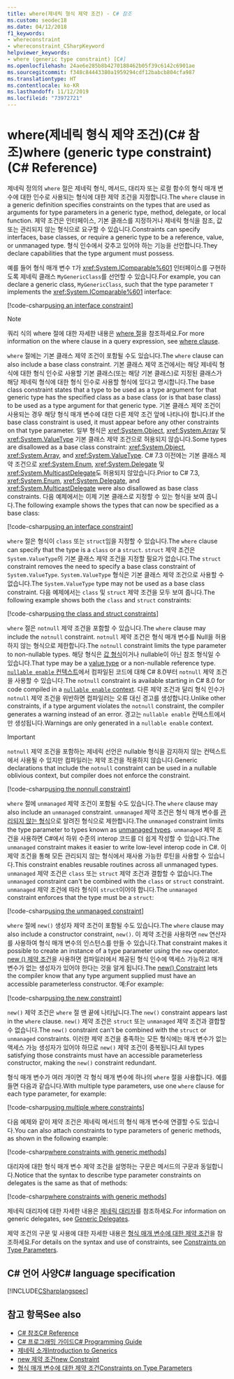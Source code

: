 ```yaml
---
title: where(제네릭 형식 제약 조건) - C# 참조
ms.custom: seodec18
ms.date: 04/12/2018
f1_keywords:
- whereconstraint
- whereconstraint_CSharpKeyword
helpviewer_keywords:
- where (generic type constraint) [C#]
ms.openlocfilehash: 24ae6e285b8b4270188462b05f39c6142c6901ae
ms.sourcegitcommit: f348c84443380a1959294cdf12babcb804cfa987
ms.translationtype: HT
ms.contentlocale: ko-KR
ms.lasthandoff: 11/12/2019
ms.locfileid: "73972721"
---
```

# <a name="where-generic-type-constraint-c-reference"></a><span data-ttu-id="c4249-102">where(제네릭 형식 제약 조건)(C# 참조)</span><span class="sxs-lookup"><span data-stu-id="c4249-102">where (generic type constraint) (C# Reference)</span></span>

<span data-ttu-id="c4249-103">제네릭 정의의 `where` 절은 제네릭 형식, 메서드, 대리자 또는 로컬 함수의 형식 매개 변수에 대한 인수로 사용되는 형식에 대한 제약 조건을 지정합니다.</span><span class="sxs-lookup"><span data-stu-id="c4249-103">The `where` clause in a generic definition specifies constraints on the types that are used as arguments for type parameters in a generic type, method, delegate, or local function.</span></span> <span data-ttu-id="c4249-104">제약 조건은 인터페이스, 기본 클래스를 지정하거나 제네릭 형식을 참조, 값 또는 관리되지 않는 형식으로 요구할 수 있습니다.</span><span class="sxs-lookup"><span data-stu-id="c4249-104">Constraints can specify interfaces, base classes, or require a generic type to be a reference, value, or unmanaged type.</span></span> <span data-ttu-id="c4249-105">형식 인수에서 갖추고 있어야 하는 기능을 선언합니다.</span><span class="sxs-lookup"><span data-stu-id="c4249-105">They declare capabilities that the type argument must possess.</span></span>

<span data-ttu-id="c4249-106">예를 들어 형식 매개 변수 `T`가 <xref:System.IComparable%601> 인터페이스를 구현하도록 제네릭 클래스 `MyGenericClass`를 선언할 수 있습니다.</span><span class="sxs-lookup"><span data-stu-id="c4249-106">For example, you can declare a generic class, `MyGenericClass`, such that the type parameter `T` implements the <xref:System.IComparable%601> interface:</span></span>

[!code-csharp[using an interface constraint](~/samples/snippets/csharp/keywords/GenericWhereConstraints.cs#1)]

> [!NOTE]
> <span data-ttu-id="c4249-107">쿼리 식의 where 절에 대한 자세한 내용은 [where 절](where-clause.md)을 참조하세요.</span><span class="sxs-lookup"><span data-stu-id="c4249-107">For more information on the where clause in a query expression, see [where clause](where-clause.md).</span></span>

<span data-ttu-id="c4249-108">`where` 절에는 기본 클래스 제약 조건이 포함될 수도 있습니다.</span><span class="sxs-lookup"><span data-stu-id="c4249-108">The `where` clause can also include a base class constraint.</span></span> <span data-ttu-id="c4249-109">기본 클래스 제약 조건에서는 해당 제네릭 형식에 대한 형식 인수로 사용할 기본 클래스(또는 해당 기본 클래스)로 지정된 클래스가 해당 제네릭 형식에 대한 형식 인수로 사용할 형식에 있다고 명시합니다.</span><span class="sxs-lookup"><span data-stu-id="c4249-109">The base class constraint states that a type to be used as a type argument for that generic type has the specified class as a base class (or is that base class) to be used as a type argument for that generic type.</span></span> <span data-ttu-id="c4249-110">기본 클래스 제약 조건이 사용되는 경우 해당 형식 매개 변수에 대한 다른 제약 조건 앞에 나타나야 합니다.</span><span class="sxs-lookup"><span data-stu-id="c4249-110">If the base class constraint is used, it must appear before any other constraints on that type parameter.</span></span> <span data-ttu-id="c4249-111">일부 형식은 <xref:System.Object>, <xref:System.Array> 및 <xref:System.ValueType> 기본 클래스 제약 조건으로 허용되지 않습니다.</span><span class="sxs-lookup"><span data-stu-id="c4249-111">Some types are disallowed as a base class constraint: <xref:System.Object>, <xref:System.Array>, and <xref:System.ValueType>.</span></span> <span data-ttu-id="c4249-112">C# 7.3 이전에는 기본 클래스 제약 조건으로 <xref:System.Enum>, <xref:System.Delegate> 및 <xref:System.MulticastDelegate>도 허용되지 않았습니다.</span><span class="sxs-lookup"><span data-stu-id="c4249-112">Prior to C# 7.3, <xref:System.Enum>, <xref:System.Delegate>, and <xref:System.MulticastDelegate> were also disallowed as base class constraints.</span></span> <span data-ttu-id="c4249-113">다음 예제에서는 이제 기본 클래스로 지정할 수 있는 형식을 보여 줍니다.</span><span class="sxs-lookup"><span data-stu-id="c4249-113">The following example shows the types that can now be specified as a base class:</span></span>

[!code-csharp[using an interface constraint](~/samples/snippets/csharp/keywords/GenericWhereConstraints.cs#2)]

<span data-ttu-id="c4249-114">`where` 절은 형식이 `class` 또는 `struct`임을 지정할 수 있습니다.</span><span class="sxs-lookup"><span data-stu-id="c4249-114">The `where` clause can specify that the type is a `class` or a `struct`.</span></span> <span data-ttu-id="c4249-115">`struct` 제약 조건은 `System.ValueType`의 기본 클래스 제약 조건을 지정할 필요가 없습니다.</span><span class="sxs-lookup"><span data-stu-id="c4249-115">The `struct` constraint removes the need to specify a base class constraint of `System.ValueType`.</span></span> <span data-ttu-id="c4249-116">`System.ValueType` 형식은 기본 클래스 제약 조건으로 사용할 수 없습니다.</span><span class="sxs-lookup"><span data-stu-id="c4249-116">The `System.ValueType` type may not be used as a base class constraint.</span></span> <span data-ttu-id="c4249-117">다음 예제에서는 `class` 및 `struct` 제약 조건을 모두 보여 줍니다.</span><span class="sxs-lookup"><span data-stu-id="c4249-117">The following example shows both the `class` and `struct` constraints:</span></span>

[!code-csharp[using the class and struct constraints](~/samples/snippets/csharp/keywords/GenericWhereConstraints.cs#3)]

<span data-ttu-id="c4249-118">`where` 절은 `notnull` 제약 조건을 포함할 수 있습니다.</span><span class="sxs-lookup"><span data-stu-id="c4249-118">The `where` clause may include the `notnull` constraint.</span></span> <span data-ttu-id="c4249-119">`notnull` 제약 조건은 형식 매개 변수를 Null을 허용하지 않는 형식으로 제한합니다.</span><span class="sxs-lookup"><span data-stu-id="c4249-119">The `notnull` constraint limits the type parameter to non-nullable types.</span></span> <span data-ttu-id="c4249-120">해당 형식은 [값 형식](struct.md)이거나 nullable이 아닌 참조 형식일 수 있습니다.</span><span class="sxs-lookup"><span data-stu-id="c4249-120">That type may be a [value type](struct.md) or a non-nullable reference type.</span></span> <span data-ttu-id="c4249-121">[`nullable enable` 컨텍스트](../../nullable-references.md#nullable-contexts)에서 컴파일된 코드에 대해 C# 8.0부터 `notnull` 제약 조건을 사용할 수 있습니다.</span><span class="sxs-lookup"><span data-stu-id="c4249-121">The `notnull` constraint is available starting in C# 8.0 for code compiled in a [`nullable enable` context](../../nullable-references.md#nullable-contexts).</span></span> <span data-ttu-id="c4249-122">다른 제약 조건과 달리 형식 인수가 `notnull` 제약 조건을 위반하면 컴파일러는 오류 대신 경고를 생성합니다.</span><span class="sxs-lookup"><span data-stu-id="c4249-122">Unlike other constraints, if a type argument violates the `notnull` constraint, the compiler generates a warning instead of an error.</span></span> <span data-ttu-id="c4249-123">경고는 `nullable enable` 컨텍스트에서만 생성됩니다.</span><span class="sxs-lookup"><span data-stu-id="c4249-123">Warnings are only generated in a `nullable enable` context.</span></span> 

> [!IMPORTANT]
> <span data-ttu-id="c4249-124">`notnull` 제약 조건을 포함하는 제네릭 선언은 nullable 형식을 감지하지 않는 컨텍스트에서 사용될 수 있지만 컴파일러는 제약 조건을 적용하지 않습니다.</span><span class="sxs-lookup"><span data-stu-id="c4249-124">Generic declarations that include the `notnull` constraint can be used in a nullable oblivious context, but compiler does not enforce the constraint.</span></span>

[!code-csharp[using the nonnull constraint](~/samples/snippets/csharp/keywords/GenericWhereConstraints.cs#NotNull)]

<span data-ttu-id="c4249-125">`where` 절에 `unmanaged` 제약 조건이 포함될 수도 있습니다.</span><span class="sxs-lookup"><span data-stu-id="c4249-125">The `where` clause may also include an `unmanaged` constraint.</span></span> <span data-ttu-id="c4249-126">`unmanaged` 제약 조건은 형식 매개 변수를 [관리되지 않는 형식](../builtin-types/unmanaged-types.md)으로 알려진 형식으로 제한합니다.</span><span class="sxs-lookup"><span data-stu-id="c4249-126">The `unmanaged` constraint limits the type parameter to types known as [unmanaged types](../builtin-types/unmanaged-types.md).</span></span> <span data-ttu-id="c4249-127">`unmanaged` 제약 조건을 사용하면 C#에서 하위 수준의 interop 코드를 더 쉽게 작성할 수 있습니다.</span><span class="sxs-lookup"><span data-stu-id="c4249-127">The `unmanaged` constraint makes it easier to write low-level interop code in C#.</span></span> <span data-ttu-id="c4249-128">이 제약 조건을 통해 모든 관리되지 않는 형식에서 재사용 가능한 루틴을 사용할 수 있습니다.</span><span class="sxs-lookup"><span data-stu-id="c4249-128">This constraint enables reusable routines across all unmanaged types.</span></span> <span data-ttu-id="c4249-129">`unmanaged` 제약 조건은 `class` 또는 `struct` 제약 조건과 결합할 수 없습니다.</span><span class="sxs-lookup"><span data-stu-id="c4249-129">The `unmanaged` constraint can't be combined with the `class` or `struct` constraint.</span></span> <span data-ttu-id="c4249-130">`unmanaged` 제약 조건에 따라 형식이 `struct`이어야 합니다.</span><span class="sxs-lookup"><span data-stu-id="c4249-130">The `unmanaged` constraint enforces that the type must be a `struct`:</span></span>

[!code-csharp[using the unmanaged constraint](~/samples/snippets/csharp/keywords/GenericWhereConstraints.cs#4)]

<span data-ttu-id="c4249-131">`where` 절에 `new()` 생성자 제약 조건이 포함될 수도 있습니다.</span><span class="sxs-lookup"><span data-stu-id="c4249-131">The `where` clause may also include a constructor constraint, `new()`.</span></span> <span data-ttu-id="c4249-132">이 제약 조건을 사용하면 `new` 연산자를 사용하여 형식 매개 변수의 인스턴스를 만들 수 있습니다.</span><span class="sxs-lookup"><span data-stu-id="c4249-132">That constraint makes it possible to create an instance of a type parameter using the `new` operator.</span></span> <span data-ttu-id="c4249-133">[new () 제약 조건](new-constraint.md)을 사용하면 컴파일러에서 제공된 형식 인수에 액세스 가능하고 매개 변수가 없는 생성자가 있어야 한다는 것을 알게 됩니다.</span><span class="sxs-lookup"><span data-stu-id="c4249-133">The [new() Constraint](new-constraint.md) lets the compiler know that any type argument supplied must have an accessible parameterless constructor.</span></span> <span data-ttu-id="c4249-134">예:</span><span class="sxs-lookup"><span data-stu-id="c4249-134">For example:</span></span>

[!code-csharp[using the new constraint](~/samples/snippets/csharp/keywords/GenericWhereConstraints.cs#5)]

<span data-ttu-id="c4249-135">`new()` 제약 조건은 `where` 절 맨 끝에 나타납니다.</span><span class="sxs-lookup"><span data-stu-id="c4249-135">The `new()` constraint appears last in the `where` clause.</span></span> <span data-ttu-id="c4249-136">`new()` 제약 조건은 `struct` 또는 `unmanaged` 제약 조건과 결합할 수 없습니다.</span><span class="sxs-lookup"><span data-stu-id="c4249-136">The `new()` constraint can't be combined with the `struct` or `unmanaged` constraints.</span></span> <span data-ttu-id="c4249-137">이러한 제약 조건을 충족하는 모든 형식에는 매개 변수가 없는 액세스 가능 생성자가 있어야 하므로 `new()` 제약 조건이 중복됩니다.</span><span class="sxs-lookup"><span data-stu-id="c4249-137">All types satisfying those constraints must have an accessible parameterless constructor, making the `new()` constraint redundant.</span></span>

<span data-ttu-id="c4249-138">형식 매개 변수가 여러 개이면 각 형식 매개 변수에 하나의 `where` 절을 사용합니다. 예를 들면 다음과 같습니다.</span><span class="sxs-lookup"><span data-stu-id="c4249-138">With multiple type parameters, use one `where` clause for each type parameter, for example:</span></span>

[!code-csharp[using multiple where constraints](~/samples/snippets/csharp/keywords/GenericWhereConstraints.cs#6)]

<span data-ttu-id="c4249-139">다음 예제와 같이 제약 조건은 제네릭 메서드의 형식 매개 변수에 연결할 수도 있습니다.</span><span class="sxs-lookup"><span data-stu-id="c4249-139">You can also attach constraints to type parameters of generic methods, as shown in the following example:</span></span>

[!code-csharp[where constraints with generic methods](~/samples/snippets/csharp/keywords/GenericWhereConstraints.cs#7)]

<span data-ttu-id="c4249-140">대리자에 대한 형식 매개 변수 제약 조건을 설명하는 구문은 메서드의 구문과 동일합니다.</span><span class="sxs-lookup"><span data-stu-id="c4249-140">Notice that the syntax to describe type parameter constraints on delegates is the same as that of methods:</span></span>

[!code-csharp[where constraints with generic methods](~/samples/snippets/csharp/keywords/GenericWhereConstraints.cs#8)]

<span data-ttu-id="c4249-141">제네릭 대리자에 대한 자세한 내용은 [제네릭 대리자](../../programming-guide/generics/generic-delegates.md)를 참조하세요.</span><span class="sxs-lookup"><span data-stu-id="c4249-141">For information on generic delegates, see [Generic Delegates](../../programming-guide/generics/generic-delegates.md).</span></span>

<span data-ttu-id="c4249-142">제약 조건의 구문 및 사용에 대한 자세한 내용은 [형식 매개 변수에 대한 제약 조건](../../programming-guide/generics/constraints-on-type-parameters.md)을 참조하세요.</span><span class="sxs-lookup"><span data-stu-id="c4249-142">For details on the syntax and use of constraints, see [Constraints on Type Parameters](../../programming-guide/generics/constraints-on-type-parameters.md).</span></span>

## <a name="c-language-specification"></a><span data-ttu-id="c4249-143">C# 언어 사양</span><span class="sxs-lookup"><span data-stu-id="c4249-143">C# language specification</span></span>

 [!INCLUDE[CSharplangspec](~/includes/csharplangspec-md.md)]

## <a name="see-also"></a><span data-ttu-id="c4249-144">참고 항목</span><span class="sxs-lookup"><span data-stu-id="c4249-144">See also</span></span>

- [<span data-ttu-id="c4249-145">C# 참조</span><span class="sxs-lookup"><span data-stu-id="c4249-145">C# Reference</span></span>](../index.md)
- [<span data-ttu-id="c4249-146">C# 프로그래밍 가이드</span><span class="sxs-lookup"><span data-stu-id="c4249-146">C# Programming Guide</span></span>](../../programming-guide/index.md)
- [<span data-ttu-id="c4249-147">제네릭 소개</span><span class="sxs-lookup"><span data-stu-id="c4249-147">Introduction to Generics</span></span>](../../programming-guide/generics/index.md)
- [<span data-ttu-id="c4249-148">new 제약 조건</span><span class="sxs-lookup"><span data-stu-id="c4249-148">new Constraint</span></span>](./new-constraint.md)
- [<span data-ttu-id="c4249-149">형식 매개 변수에 대한 제약 조건</span><span class="sxs-lookup"><span data-stu-id="c4249-149">Constraints on Type Parameters</span></span>](../../programming-guide/generics/constraints-on-type-parameters.md)
